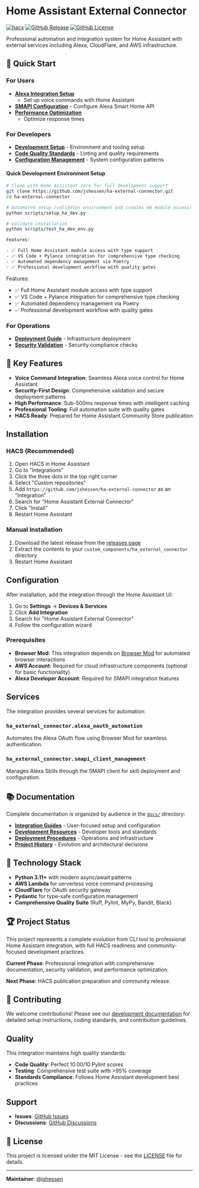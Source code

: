 # Home Assistant External Connector

[![hacs][hacs-badge]][hacs-url]
[![GitHub Release][releases-badge]][releases-url]
[![GitHub License][license-badge]][license-url]

Professional automation and integration system for Home Assistant with external services
including Alexa, CloudFlare, and AWS infrastructure.

## 🚀 Quick Start

### For Users

- **[Alexa Integration Setup](docs/integrations/alexa/USER_GUIDE.md)**
  - Set up voice commands with Home Assistant
- **[SMAPI Configuration](docs/integrations/alexa/SMAPI_SETUP_GUIDE.md)** -
  Configure Alexa Smart Home API
- **[Performance Optimization](docs/integrations/alexa/PERFORMANCE_OPTIMIZATION.md)**
  - Optimize response times

### For Developers

- **[Development Setup](docs/development/AUTOMATION_SETUP.md)** -
  Environment and tooling setup
- **[Code Quality Standards](docs/development/CODE_QUALITY_SUITE.md)** -
  Linting and quality requirements
- **[Configuration Management](docs/development/CONFIGURATION_MANAGEMENT.md)** -
  System configuration patterns

#### Quick Development Environment Setup

```bash
# Clone with Home Assistant core for full development support
git clone https://github.com/jshessen/ha-external-connector.git
cd ha-external-connector

# Automated setup (validates environment and creates HA module access)
python scripts/setup_ha_dev.py

# Validate installation
python scripts/test_ha_dev_env.py

Features:

- ✅ Full Home Assistant module access with type support
- ✅ VS Code + Pylance integration for comprehensive type checking
- ✅ Automated dependency management via Poetry
- ✅ Professional development workflow with quality gates
```

Features:

- ✅ Full Home Assistant module access with type support
- ✅ VS Code + Pylance integration for comprehensive type checking
- ✅ Automated dependency management via Poetry
- ✅ Professional development workflow with quality gates

### For Operations

- **[Deployment Guide](docs/deployment/DEPLOYMENT_QUICK_REFERENCE.md)** -
  Infrastructure deployment
- **[Security Validation](docs/deployment/security_validation_guide.md)** -
  Security compliance checks

## 🎯 Key Features

- **Voice Command Integration**: Seamless Alexa voice control for Home Assistant
- **Security-First Design**: Comprehensive validation and secure deployment patterns
- **High Performance**: Sub-500ms response times with intelligent caching
- **Professional Tooling**: Full automation suite with quality gates
- **HACS Ready**: Prepared for Home Assistant Community Store publication

## Installation

### HACS (Recommended)

1. Open HACS in Home Assistant
2. Go to "Integrations"
3. Click the three dots in the top right corner
4. Select "Custom repositories"
5. Add `https://github.com/jshessen/ha-external-connector` as an "Integration"
6. Search for "Home Assistant External Connector"
7. Click "Install"
8. Restart Home Assistant

### Manual Installation

1. Download the latest release from the [releases page][releases-url]
2. Extract the contents to your `custom_components/ha_external_connector` directory
3. Restart Home Assistant

## Configuration

After installation, add the integration through the Home Assistant UI:

1. Go to **Settings** → **Devices & Services**
2. Click **Add Integration**
3. Search for "Home Assistant External Connector"
4. Follow the configuration wizard

### Prerequisites

- **Browser Mod**: This integration depends on
  [Browser Mod](https://github.com/thomasloven/hass-browser_mod)
  for automated browser interactions
- **AWS Account**: Required for cloud infrastructure components (optional for basic functionality)
- **Alexa Developer Account**: Required for SMAPI integration features

## Services

The integration provides several services for automation:

### `ha_external_connector.alexa_oauth_automation`

Automates the Alexa OAuth flow using Browser Mod for seamless authentication.

### `ha_external_connector.smapi_client_management`

Manages Alexa Skills through the SMAPI client for skill deployment and configuration.

## 📚 Documentation

Complete documentation is organized by audience in the [`docs/`](docs/) directory:

- **[Integration Guides](docs/integrations/)** - User-focused setup and configuration
- **[Development Resources](docs/development/)** - Developer tools and standards
- **[Deployment Procedures](docs/deployment/)** - Operations and infrastructure
- **[Project History](docs/history/)** - Evolution and architectural decisions

## 🔧 Technology Stack

- **Python 3.11+** with modern async/await patterns
- **AWS Lambda** for serverless voice command processing
- **CloudFlare** for OAuth security gateway
- **Pydantic** for type-safe configuration management
- **Comprehensive Quality Suite** (Ruff, Pylint, MyPy, Bandit, Black)

## 🏆 Project Status

This project represents a complete evolution from CLI tool to professional Home Assistant
integration, with full HACS readiness and community-focused development practices.

**Current Phase**: Professional integration with comprehensive documentation, security
validation, and performance optimization.

**Next Phase**: HACS publication preparation and community release.

## 🤝 Contributing

We welcome contributions! Please see our
[development documentation](docs/development/) for detailed setup instructions,
coding standards, and contribution guidelines.

## Quality

This integration maintains high quality standards:

- **Code Quality**: Perfect 10.00/10 Pylint scores
- **Testing**: Comprehensive test suite with >95% coverage
- **Standards Compliance**: Follows Home Assistant development best practices

## Support

- **Issues**: [GitHub Issues][issues-url]
- **Discussions**: [GitHub Discussions](https://github.com/jshessen/ha-external-connector/discussions)

## 📄 License

This project is licensed under the MIT License - see the [LICENSE](LICENSE) file for details.

---

**Maintainer**: [@jshessen](https://github.com/jshessen)

[hacs-badge]: https://img.shields.io/badge/HACS-Custom-orange.svg
[hacs-url]: https://github.com/custom-components/hacs
[releases-badge]: https://img.shields.io/github/release/jshessen/ha-external-connector.svg
[releases-url]: https://github.com/jshessen/ha-external-connector/releases
[license-badge]: https://img.shields.io/github/license/jshessen/ha-external-connector.svg
[license-url]: https://github.com/jshessen/ha-external-connector/blob/main/LICENSE
[issues-url]: https://github.com/jshessen/ha-external-connector/issues

